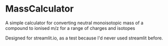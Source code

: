 # MassCalculator
A simple calculator for converting neutral monoisotopic mass of a compound to ionised m/z for a range of charges and isotopes

Designed for streamlit.io, as a test because I'd never used streamlit before.
